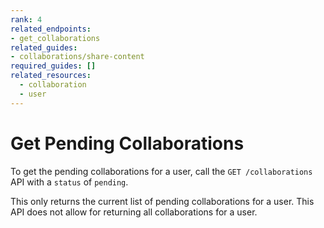 ```yaml
---
rank: 4
related_endpoints:
- get_collaborations
related_guides:
- collaborations/share-content
required_guides: []
related_resources:
  - collaboration
  - user
---
```


# Get Pending Collaborations

To get the pending collaborations for a user, call the `GET /collaborations` API
with a `status` of `pending`.

<Samples id='get_collaborations' />

<Message warning>
  This only returns the current list of pending collaborations for a user. This
  API does not allow for returning all collaborations for a user.
</Message>
